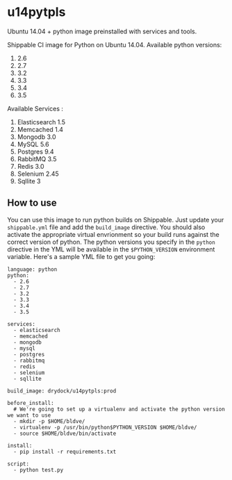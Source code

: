 # u14pytpls
Ubuntu 14.04 + python image preinstalled with services and tools.

Shippable CI image for Python on Ubuntu 14.04. Available python versions:

1. 2.6
2. 2.7 
3. 3.2
4. 3.3
5. 3.4
6. 3.5

Available Services :

1. Elasticsearch 1.5
2. Memcached 1.4
3. Mongodb 3.0
4. MySQL 5.6
5. Postgres 9.4
6. RabbitMQ 3.5
7. Redis 3.0
8. Selenium 2.45
9. Sqllite 3

## How to use
You can use this image to run python builds on Shippable. Just update your
`shippable.yml` file and add the `build_image` directive. You should also
activate the appropriate virtual envrionment so your build runs against the
correct version of python. The python versions you specify in the `python`
directive in the YML will be available in the `$PYTHON_VERSION` environment
variable. Here's a sample YML file to get you going:

````
language: python
python:
  - 2.6
  - 2.7
  - 3.2
  - 3.3
  - 3.4
  - 3.5
  
services:
  - elasticsearch
  - memcached
  - mongodb
  - mysql
  - postgres
  - rabbitmq
  - redis
  - selenium
  - sqllite
  
build_image: drydock/u14pytpls:prod

before_install:
  # We're going to set up a virtualenv and activate the python version we want to use
  - mkdir -p $HOME/bldve/
  - virtualenv -p /usr/bin/python$PYTHON_VERSION $HOME/bldve/
  - source $HOME/bldve/bin/activate

install:
  - pip install -r requirements.txt

script:
  - python test.py
````

